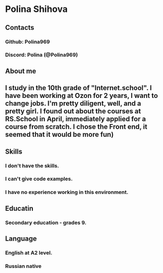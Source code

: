 #
# Polina Shihova
## Contacts
### Github: Polina969
### Discord: Polina (@Polina969) 
## About me
## I study in the 10th grade of "Internet.school". I have been working at Ozon for 2 years, I want to change jobs. I'm pretty diligent, well, and a pretty girl. I found out about the courses at RS.School in April, immediately applied for a course from scratch. I chose the Front end, it seemed that it would be more fun)
## Skills
### I don't have the skills.
### I can't give code examples.
### I have no experience working in this environment.
## Educatin
### Secondary education - grades 9.
## Language
### English at A2 level.
### Russian native
